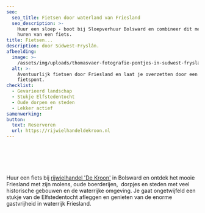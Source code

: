 ```yaml
---
seo:
  seo_title: Fietsen door waterland van Friesland
  seo_description: >-
    Huur een sloep - boot bij Sloepverhuur Bolsward en combineer dit met het
    huren van een fiets.
title: Fietsen...
description: door Súdwest-Fryslân.
afbeelding:
  image: >-
    /assets/img/uploads/thomasvaer-fotografie-pontjes-in-sudwest-fryslan-droech-oer-de-feart-gaastmeer-nijhuzum-route-wiepkje-20211006-0004-2899270304-1.jpeg
  alt: >-
    Avontuurlijk fietsen door Friesland en laat je overzetten door een
    fietspont.
checklist:
  - Gevarieerd landschap
  - Stukje Elfstedentocht
  - Oude dorpen en steden
  - Lekker actief
samenwerking:
button:
  text: Reserveren
  url: https://rijwielhandeldekroon.nl
---
```


# &nbsp;

Huur een fiets bij <a target="_blank" rel="noopener" href="https://rijwielhandeldekroon.nl">rijwielhandel 'De Kroon'</a> in Bolsward en ontdek het mooie Friesland met zijn molens, oude boerderijen, &nbsp;dorpjes en steden met veel historische gebouwen en de waterrijke omgeving. Je gaat ongetwijfeld een stukje van de Elfstedentocht afleggen en genieten van de enorme gastvrijheid in waterrijk Friesland.

